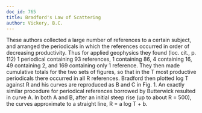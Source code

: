 ```yaml
---
doc_id: 765
title: Bradford's Law of Scattering
author: Vickery, B.C.
---
```


These authors collected a large number of references to a certain subject,
and arranged the periodicals in which the references occurred in order of
decreasing productivity.  Thus for applied geophysics they found (loc. cit.,
p. 112) 1 periodical containing 93 references, 1 containing 86, 4 containing
16, 49 containing 2, and 169 containing only 1 reference.  They then made
cumulative totals for the two sets of figures, so that in the T most productive
periodicals there occurred in all R references.  Bradford then plotted log T
against R and his curves are reproduced as B and C in Fig. 1.  An exactly
similar procedure for periodical references borrowed by Butterwick resulted
in curve A.  In both A and B, after an initial steep rise (up to about R = 500),
the curves approximate to a straight line, R = a log T + b.